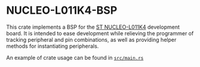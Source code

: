 NUCLEO-L011K4-BSP
=================

This crate implements a BSP for the [ST NUCLEO-L011K4](https://www.st.com/en/evaluation-tools/nucleo-l011k4.html) development board. It is intended to ease development while relieving the programmer of tracking peripheral and pin combinations, as well as providing helper methods for instantiating peripherals.

An example of crate usage can be found in [`src/main.rs`](src/main.rs)
